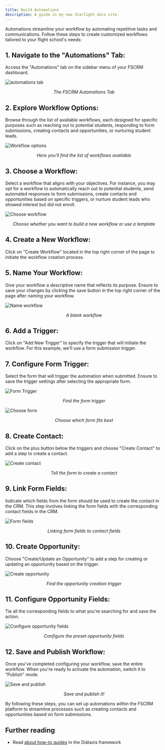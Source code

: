 ```yaml
---
title: Build Automations
description: A guide in my new Starlight docs site.
---
```


Automations streamline your workflow by automating repetitive tasks and communications. Follow these steps to create customized workflows tailored to your flight school's needs:

## 1. Navigate to the "Automations" Tab:
Access the "Automations" tab on the sidebar menu of your FSCRM dashboard.
   
![automations tab](/public/build-automations-guide/automations-tab.webp)
*<p style="text-align: center;">The FSCRM Automations Tab</p>*

## 2. Explore Workflow Options:
Browse through the list of available workflows, each designed for specific purposes such as reaching out to potential students, responding to form submissions, creating contacts and opportunities, or nurturing student leads.

![Workflow options](/public/build-automations-guide/workflow-options.webp)
*<p style="text-align: center;">Here you'll find the list of workflows available</p>*

## 3. Choose a Workflow:
Select a workflow that aligns with your objectives. For instance, you may opt for a workflow to automatically reach out to potential students, send automated responses to form submissions, create contacts and opportunities based on specific triggers, or nurture student leads who showed interest but did not enroll.

![Choose workflow](/public/build-automations-guide/choose-workflow.webp)
*<p style="text-align: center;">Choose whether you want to build a new workflow or use a template</p>*

## 4. Create a New Workflow:
Click on "Create Workflow" located in the top right corner of the page to initiate the workflow creation process.

## 5. Name Your Workflow:
Give your workflow a descriptive name that reflects its purpose. Ensure to save your changes by clicking the save button in the top right corner of the page after naming your workflow.

![Name workflow](/public/build-automations-guide/name-workflow.webp)
*<p style="text-align: center;">A blank workflow</p>*

## 6. Add a Trigger:
Click on "Add New Trigger" to specify the trigger that will initiate the workflow. For this example, we'll use a form submission trigger.

## 7. Configure Form Trigger:
Select the form that will trigger the automation when submitted. Ensure to save the trigger settings after selecting the appropriate form.

![Form Trigger](/public/build-automations-guide/form-trigger.webp)
*<p style="text-align: center;">Find the form trigger</p>*

![Choose form](/public/build-automations-guide/choose-form.webp)
*<p style="text-align: center;">Choose which form fits best</p>*

## 8. Create Contact:
Click on the plus button below the triggers and choose "Create Contact" to add a step to create a contact.

![Create contact](/public/build-automations-guide/create-contact.webp)
*<p style="text-align: center;">Tell the form to create a contact</p>*

## 9. Link Form Fields:
Indicate which fields from the form should be used to create the contact in the CRM. This step involves linking the form fields with the corresponding contact fields in the CRM.

![Form fields](/public/build-automations-guide/form-fields.webp)
*<p style="text-align: center;">Linking form fields to contact fields</p>*

## 10. Create Opportunity:
Choose "Create/Update an Opportunity" to add a step for creating or updating an opportunity based on the trigger.

![Create opportunity](/public/build-automations-guide/create-opportunity.webp)
*<p style="text-align: center;">Find the opportunity creation trigger</p>*

## 11. Configure Opportunity Fields:
Tie all the corresponding fields to what you're searching for and save the action.

![Configure opportunity fields](/public/build-automations-guide/configure-opportunity-field.webp)
*<p style="text-align: center;">Configure the preset opportunity fields</p>*

## 12. Save and Publish Workflow:
Once you've completed configuring your workflow, save the entire workflow. When you're ready to activate the automation, switch it to "Publish" mode.

![Save and publish](/public/build-automations-guide/save-and-publish.webp)
*<p style="text-align: center;">Save and publish it!</p>*

By following these steps, you can set up automations within the FSCRM platform to streamline processes such as creating contacts and opportunities based on form submissions.

## Further reading

- Read [about how-to guides](https://diataxis.fr/how-to-guides/) in the Diátaxis framework
